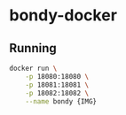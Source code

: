 # bondy-docker

## Running

```bash
docker run \
    -p 18080:18080 \
    -p 18081:18081 \
    -p 18082:18082 \
    --name bondy {IMG}
```
